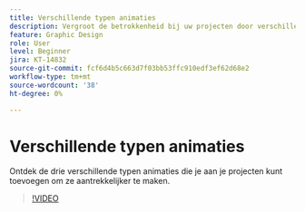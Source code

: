 ```yaml
---
title: Verschillende typen animaties
description: Vergroot de betrokkenheid bij uw projecten door verschillende soorten animaties te gebruiken
feature: Graphic Design
role: User
level: Beginner
jira: KT-14832
source-git-commit: fcf6d4b5c663d7f03bb53ffc910edf3ef62d68e2
workflow-type: tm+mt
source-wordcount: '38'
ht-degree: 0%

---
```


# Verschillende typen animaties

Ontdek de drie verschillende typen animaties die je aan je projecten kunt toevoegen om ze aantrekkelijker te maken.

>[!VIDEO](https://video.tv.adobe.com/v/3426976?quality=12&learn=on&hidetitle=true)
